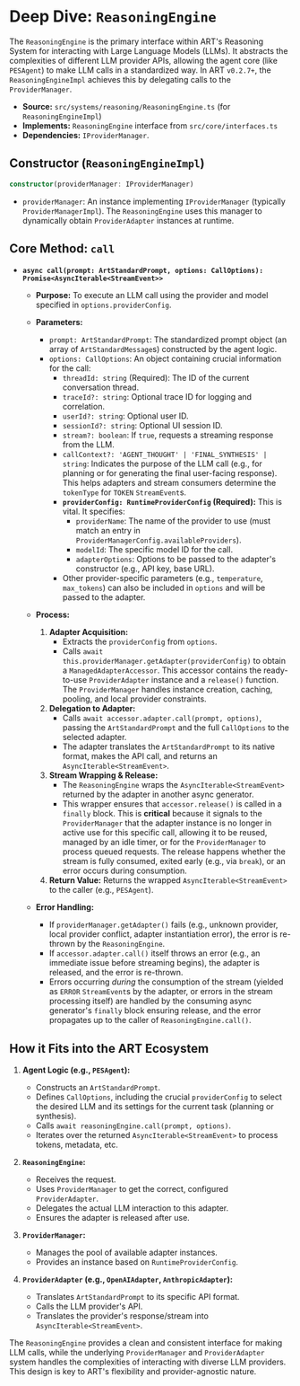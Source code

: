 # Deep Dive: `ReasoningEngine`

The `ReasoningEngine` is the primary interface within ART's Reasoning System for interacting with Large Language Models (LLMs). It abstracts the complexities of different LLM provider APIs, allowing the agent core (like `PESAgent`) to make LLM calls in a standardized way. In ART `v0.2.7+`, the `ReasoningEngineImpl` achieves this by delegating calls to the `ProviderManager`.

*   **Source:** `src/systems/reasoning/ReasoningEngine.ts` (for `ReasoningEngineImpl`)
*   **Implements:** `ReasoningEngine` interface from `src/core/interfaces.ts`
*   **Dependencies:** `IProviderManager`.

## Constructor (`ReasoningEngineImpl`)

```typescript
constructor(providerManager: IProviderManager)
```

*   `providerManager`: An instance implementing `IProviderManager` (typically `ProviderManagerImpl`). The `ReasoningEngine` uses this manager to dynamically obtain `ProviderAdapter` instances at runtime.

## Core Method: `call`

*   **`async call(prompt: ArtStandardPrompt, options: CallOptions): Promise<AsyncIterable<StreamEvent>>`**
    *   **Purpose:** To execute an LLM call using the provider and model specified in `options.providerConfig`.
    *   **Parameters:**
        *   `prompt: ArtStandardPrompt`: The standardized prompt object (an array of `ArtStandardMessage`s) constructed by the agent logic.
        *   `options: CallOptions`: An object containing crucial information for the call:
            *   `threadId: string` (Required): The ID of the current conversation thread.
            *   `traceId?: string`: Optional trace ID for logging and correlation.
            *   `userId?: string`: Optional user ID.
            *   `sessionId?: string`: Optional UI session ID.
            *   `stream?: boolean`: If `true`, requests a streaming response from the LLM.
            *   `callContext?: 'AGENT_THOUGHT' | 'FINAL_SYNTHESIS' | string`: Indicates the purpose of the LLM call (e.g., for planning or for generating the final user-facing response). This helps adapters and stream consumers determine the `tokenType` for `TOKEN` `StreamEvent`s.
            *   **`providerConfig: RuntimeProviderConfig` (Required):** This is vital. It specifies:
                *   `providerName`: The name of the provider to use (must match an entry in `ProviderManagerConfig.availableProviders`).
                *   `modelId`: The specific model ID for the call.
                *   `adapterOptions`: Options to be passed to the adapter's constructor (e.g., API key, base URL).
            *   Other provider-specific parameters (e.g., `temperature`, `max_tokens`) can also be included in `options` and will be passed to the adapter.

    *   **Process:**
        1.  **Adapter Acquisition:**
            *   Extracts the `providerConfig` from `options`.
            *   Calls `await this.providerManager.getAdapter(providerConfig)` to obtain a `ManagedAdapterAccessor`. This accessor contains the ready-to-use `ProviderAdapter` instance and a `release()` function. The `ProviderManager` handles instance creation, caching, pooling, and local provider constraints.
        2.  **Delegation to Adapter:**
            *   Calls `await accessor.adapter.call(prompt, options)`, passing the `ArtStandardPrompt` and the full `CallOptions` to the selected adapter.
            *   The adapter translates the `ArtStandardPrompt` to its native format, makes the API call, and returns an `AsyncIterable<StreamEvent>`.
        3.  **Stream Wrapping & Release:**
            *   The `ReasoningEngine` wraps the `AsyncIterable<StreamEvent>` returned by the adapter in another async generator.
            *   This wrapper ensures that `accessor.release()` is called in a `finally` block. This is **critical** because it signals to the `ProviderManager` that the adapter instance is no longer in active use for this specific call, allowing it to be reused, managed by an idle timer, or for the `ProviderManager` to process queued requests. The release happens whether the stream is fully consumed, exited early (e.g., via `break`), or an error occurs during consumption.
        4.  **Return Value:** Returns the wrapped `AsyncIterable<StreamEvent>` to the caller (e.g., `PESAgent`).

    *   **Error Handling:**
        *   If `providerManager.getAdapter()` fails (e.g., unknown provider, local provider conflict, adapter instantiation error), the error is re-thrown by the `ReasoningEngine`.
        *   If `accessor.adapter.call()` itself throws an error (e.g., an immediate issue before streaming begins), the adapter is released, and the error is re-thrown.
        *   Errors occurring *during* the consumption of the stream (yielded as `ERROR` `StreamEvent`s by the adapter, or errors in the stream processing itself) are handled by the consuming async generator's `finally` block ensuring release, and the error propagates up to the caller of `ReasoningEngine.call()`.

## How it Fits into the ART Ecosystem

1.  **Agent Logic (e.g., `PESAgent`):**
    *   Constructs an `ArtStandardPrompt`.
    *   Defines `CallOptions`, including the crucial `providerConfig` to select the desired LLM and its settings for the current task (planning or synthesis).
    *   Calls `await reasoningEngine.call(prompt, options)`.
    *   Iterates over the returned `AsyncIterable<StreamEvent>` to process tokens, metadata, etc.

2.  **`ReasoningEngine`:**
    *   Receives the request.
    *   Uses `ProviderManager` to get the correct, configured `ProviderAdapter`.
    *   Delegates the actual LLM interaction to this adapter.
    *   Ensures the adapter is released after use.

3.  **`ProviderManager`:**
    *   Manages the pool of available adapter instances.
    *   Provides an instance based on `RuntimeProviderConfig`.

4.  **`ProviderAdapter` (e.g., `OpenAIAdapter`, `AnthropicAdapter`):**
    *   Translates `ArtStandardPrompt` to its specific API format.
    *   Calls the LLM provider's API.
    *   Translates the provider's response/stream into `AsyncIterable<StreamEvent>`.

The `ReasoningEngine` provides a clean and consistent interface for making LLM calls, while the underlying `ProviderManager` and `ProviderAdapter` system handles the complexities of interacting with diverse LLM providers. This design is key to ART's flexibility and provider-agnostic nature.